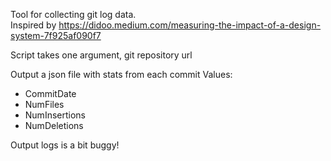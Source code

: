 Tool for collecting git log data.  
Inspired by https://didoo.medium.com/measuring-the-impact-of-a-design-system-7f925af090f7

Script takes one argument, git repository url

Output a json file with stats from each commit
Values:
 - CommitDate
 - NumFiles
 - NumInsertions
 - NumDeletions

 Output logs is a bit buggy!